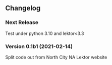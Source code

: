 ## Changelog

### Next Release

Test under python 3.10 and lektor<3.3

### Version 0.1b1 (2021-02-14)

Split code out from North City NA Lektor website

